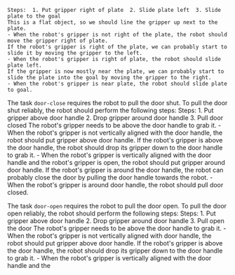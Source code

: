
    Steps:  1. Put gripper right of plate  2. Slide plate left  3. Slide plate to the goal
    This is a flat object, so we should line the gripper up next to the plate.
    - When the robot's gripper is not right of the plate, the robot should move the gripper right of plate.
    If the robot's gripper is right of the plate, we can probably start to slide it by moving the gripper to the left.
    - When the robot's gripper is right of plate, the robot should slide plate left.
    If the gripper is now mostly near the plate, we can probably start to slide the plate into the goal by moving the gripper to the right.
    - When the robot's gripper is near plate, the robot should slide plate to goal.

The task `door-close` requires the robot to pull the door shut.
To pull the door shut reliably, the robot should perform the following steps:
    Steps:  1. Put gripper above door handle  2. Drop gripper around door handle  3. Pull door closed
    The robot's gripper needs to be above the door handle to grab it.
    - When the robot's gripper is not vertically aligned with the door handle, the robot should put gripper above door handle.
    If the robot's gripper is above the door handle, the robot should drop its gripper down to the door handle to grab it.
    - When the robot's gripper is vertically aligned with the door handle and the robot's gripper is open, the robot should put gripper around door handle.
    If the robot's gripper is around the door handle, the robot can probably close the door by pulling the door handle towards the robot.
    - When the robot's gripper is around door handle, the robot should pull door closed.

The task `door-open` requires the robot to pull the door open.
To pull the door open reliably, the robot should perform the following steps:
    Steps:  1. Put gripper above door handle  2. Drop gripper around door handle  3. Pull open the door
    The robot's gripper needs to be above the door handle to grab it.
    - When the robot's gripper is not vertically aligned with door handle, the robot should put gripper above door handle.
    If the robot's gripper is above the door handle, the robot should drop its gripper down to the door handle to grab it.
    - When the robot's gripper is vertically aligned with the door handle and the
